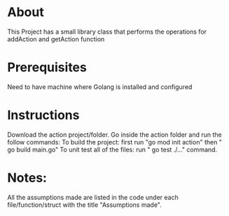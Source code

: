 # About
This Project has a small library class that performs the operations for addAction and getAction function
# Prerequisites
Need to have machine where Golang is installed and configured
# Instructions
Download the action project/folder. 
Go inside the action folder and run the follow commands:
  To build the project: first run "go mod init action" then " go build main.go"
  To unit test all of the files: run " go test ./..." command.
  
# Notes: 
  All the assumptions made are listed in the code under each file/function/struct with the title "Assumptions made".

